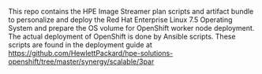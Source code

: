 This repo contains the HPE Image Streamer plan scripts and artifact bundle to personalize and deploy the Red Hat Enterprise Linux 7.5 Operating System and prepare the OS volume for OpenShift worker node deployment.  
The actual deployment of OpenShift is done by Ansible scripts. These scripts are found in the deployment guide  at https://github.com/HewlettPackard/hpe-solutions-openshift/tree/master/synergy/scalable/3par  
